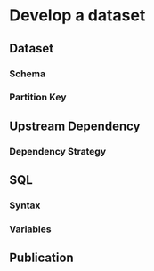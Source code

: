 # Develop a dataset

## Dataset
### Schema
### Partition Key

## Upstream Dependency
### Dependency Strategy

## SQL
### Syntax
### Variables

## Publication